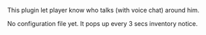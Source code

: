 This plugin let player know who talks (with voice chat) around him.

No configuration file yet. It pops up every 3 secs inventory notice.